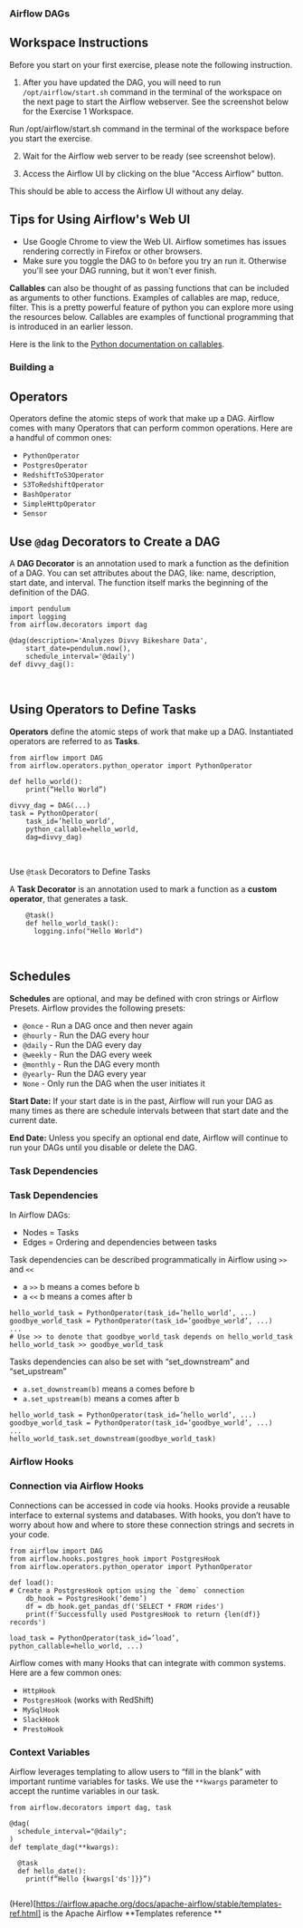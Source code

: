 ### Airflow DAGs

## Workspace Instructions

Before you start on your first exercise, please note the following instruction.

1. After you have updated the DAG, you will need to run `/opt/airflow/start.sh` command in the terminal of the workspace on the next page to start the Airflow webserver. See the screenshot below for the Exercise 1 Workspace.

Run /opt/airflow/start.sh command in the terminal of the workspace before you start the exercise. 

2. Wait for the Airflow web server to be ready (see screenshot below).

3. Access the Airflow UI by clicking on the blue "Access Airflow" button.

This should be able to access the Airflow UI without any delay.

## Tips for Using Airflow's Web UI

* Use Google Chrome to view the Web UI. Airflow sometimes has issues rendering correctly in Firefox or other browsers.
* Make sure you toggle the DAG to `On` before you try an run it. Otherwise you'll see your DAG running, but it won't ever finish.

__Callables__ can also be thought of as passing functions that can be included as arguments to other functions.  Examples of callables are map, reduce, filter. This is a pretty powerful feature of python you can explore more using the resources below. Callables are examples of functional programming that is introduced in an earlier lesson.

Here is the link to the [Python documentation on callables](https://docs.python.org/3.4/library/functools.html).

### Building a 

## Operators

Operators define the atomic steps of work that make up a DAG. Airflow comes with many Operators that can perform common operations. Here are a handful of common ones:
* `PythonOperator`
* `PostgresOperator`
* `RedshiftToS3Operator`
* `S3ToRedshiftOperator`
* `BashOperator`
* `SimpleHttpOperator`
* `Sensor`

## Use `@dag` Decorators to Create a DAG

A **DAG Decorator** is an annotation used to mark a function as the definition of a DAG. You can set attributes about the DAG, like: name,  description, start date, and interval. The function itself marks the beginning of the definition of the DAG.

```
import pendulum
import logging
from airflow.decorators import dag

@dag(description='Analyzes Divvy Bikeshare Data',
    start_date=pendulum.now(),
    schedule_interval='@daily')
def divvy_dag():
```

<br data-md>

## Using Operators to Define Tasks

**Operators** define the atomic steps of work that make up a DAG. Instantiated operators are referred to as **Tasks**.

```
from airflow import DAG
from airflow.operators.python_operator import PythonOperator

def hello_world():
    print(“Hello World”)

divvy_dag = DAG(...)
task = PythonOperator(
    task_id=’hello_world’,
    python_callable=hello_world,
    dag=divvy_dag)
```

<br data-md>

Use `@task` Decorators to Define Tasks

A **Task Decorator** is an annotation used to mark a function as a **custom operator**, that generates a task.

```undefined
    @task()
    def hello_world_task():
      logging.info("Hello World")
```

<br data-md>

## Schedules

**Schedules** are optional, and may be defined with cron strings or Airflow Presets. Airflow provides the following presets:

* `@once` - Run a DAG once and then never again
* `@hourly` - Run the DAG every hour
* `@daily` - Run the DAG every day
* `@weekly` - Run the DAG every week
* `@monthly` - Run the DAG every month
* `@yearly`- Run the DAG every year
* `None` - Only run the DAG when the user initiates it

**Start Date:** If your start date is in the past, Airflow will run your DAG as many times as there are schedule intervals between that start date and the current date. 

**End Date:** Unless you specify an optional end date, Airflow will continue to run your DAGs until you disable or delete the DAG.

### Task Dependencies

### Task Dependencies 

In Airflow DAGs:
* Nodes = Tasks
* Edges = Ordering and dependencies between tasks

Task dependencies can be described programmatically in Airflow using `>>` and `<<`
* a `>>` b means a comes before b
* a `<<` b means a comes after b

```
hello_world_task = PythonOperator(task_id=’hello_world’, ...)
goodbye_world_task = PythonOperator(task_id=’goodbye_world’, ...)
...
# Use >> to denote that goodbye_world_task depends on hello_world_task
hello_world_task >> goodbye_world_task
```

Tasks dependencies can also be set with “set_downstream” and “set_upstream”
* `a.set_downstream(b)` means a comes before b
* `a.set_upstream(b)` means a comes after b

```
hello_world_task = PythonOperator(task_id=’hello_world’, ...)
goodbye_world_task = PythonOperator(task_id=’goodbye_world’, ...)
...
hello_world_task.set_downstream(goodbye_world_task)
```

### Airflow Hooks

### Connection via Airflow Hooks

Connections can be accessed in code via hooks. Hooks provide a reusable interface to external systems and databases. With hooks, you don’t have to worry about how and where to store these connection strings and secrets in your code.

```
from airflow import DAG
from airflow.hooks.postgres_hook import PostgresHook
from airflow.operators.python_operator import PythonOperator

def load():
# Create a PostgresHook option using the `demo` connection
    db_hook = PostgresHook(‘demo’)
    df = db_hook.get_pandas_df('SELECT * FROM rides')
    print(f'Successfully used PostgresHook to return {len(df)} records')

load_task = PythonOperator(task_id=’load’, python_callable=hello_world, ...)
```

Airflow comes with many Hooks that can integrate with common systems. Here are a few common ones: 
* `HttpHook`
* `PostgresHook` (works with RedShift)
* `MySqlHook`
* `SlackHook`
* `PrestoHook`

### Context Variables

Airflow leverages templating to allow users to “fill in the blank” with important runtime variables for tasks. We use the `**kwargs` parameter to accept the runtime variables in our task.

```
from airflow.decorators import dag, task

@dag(
  schedule_interval="@daily";
)
def template_dag(**kwargs):

  @task
  def hello_date():
    print(f“Hello {kwargs['ds']}}”)


```

(Here)[https://airflow.apache.org/docs/apache-airflow/stable/templates-ref.html] is the Apache Airflow  **Templates reference **

